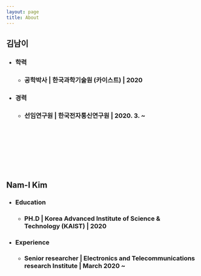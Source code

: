 ```yaml
---
layout: page
title: About
---
```


## 김남이
- ### 학력
	- ### 공학박사 | 한국과학기술원 (카이스트) | 2020
- ### 경력
	- ### 선임연구원 | 한국전자통신연구원 | 2020. 3. ~


<br><br>
---
<br><br>

## Nam-I Kim
- ### Education
	- ### PH.D | Korea Advanced Institute of Science & Technology (KAIST) | 2020
- ### Experience
	- ### Senior researcher | Electronics and Telecommunications research Institute | March 2020 ~
